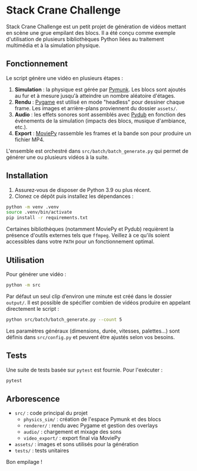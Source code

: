 # Stack Crane Challenge

Stack Crane Challenge est un petit projet de génération de vidéos mettant en scène une grue empilant des blocs.
Il a été conçu comme exemple d'utilisation de plusieurs bibliothèques Python liées au traitement multimédia et
à la simulation physique.

## Fonctionnement

Le script génère une vidéo en plusieurs étapes :

1. **Simulation** : la physique est gérée par [Pymunk](https://www.pymunk.org/). Les blocs sont ajoutés au fur et à mesure
   jusqu'à atteindre un nombre aléatoire d'étages.
2. **Rendu** : [Pygame](https://www.pygame.org/) est utilisé en mode "headless" pour dessiner chaque frame. Les images et
   arrière-plans proviennent du dossier `assets/`.
3. **Audio** : les effets sonores sont assemblés avec [Pydub](https://github.com/jiaaro/pydub) en fonction des événements de la
   simulation (impacts des blocs, musique d'ambiance, etc.).
4. **Export** : [MoviePy](https://zulko.github.io/moviepy/) rassemble les frames et la bande son pour produire un fichier MP4.

L'ensemble est orchestré dans `src/batch/batch_generate.py` qui permet de générer une ou plusieurs vidéos à la suite.

## Installation

1. Assurez‑vous de disposer de Python 3.9 ou plus récent.
2. Clonez ce dépôt puis installez les dépendances :

```bash
python -m venv .venv
source .venv/bin/activate
pip install -r requirements.txt
```

Certaines bibliothèques (notamment MoviePy et Pydub) requièrent la présence d'outils externes tels que `ffmpeg`. Veillez à ce
qu'ils soient accessibles dans votre `PATH` pour un fonctionnement optimal.

## Utilisation

Pour générer une vidéo :

```bash
python -m src
```

Par défaut un seul clip d’environ une minute est créé dans le dossier `output/`. Il est possible de spécifier combien de
vidéos produire en appelant directement le script :

```bash
python src/batch/batch_generate.py --count 5
```

Les paramètres généraux (dimensions, durée, vitesses, palettes…) sont définis dans `src/config.py` et peuvent être ajustés
selon vos besoins.

## Tests

Une suite de tests basée sur `pytest` est fournie. Pour l'exécuter :

```bash
pytest
```

## Arborescence

- `src/` : code principal du projet
  - `physics_sim/` : création de l'espace Pymunk et des blocs
  - `renderer/` : rendu avec Pygame et gestion des overlays
  - `audio/` : chargement et mixage des sons
  - `video_export/` : export final via MoviePy
- `assets/` : images et sons utilisés pour la génération
- `tests/` : tests unitaires

Bon empilage !

